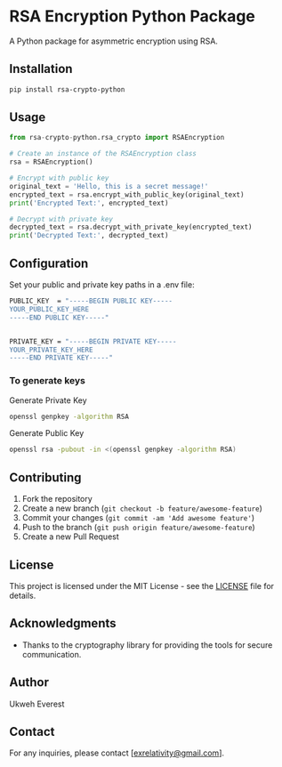 # RSA Encryption Python Package

A Python package for asymmetric encryption using RSA.

## Installation

```bash
pip install rsa-crypto-python
```

## Usage

```python
from rsa-crypto-python.rsa_crypto import RSAEncryption

# Create an instance of the RSAEncryption class
rsa = RSAEncryption()

# Encrypt with public key
original_text = 'Hello, this is a secret message!'
encrypted_text = rsa.encrypt_with_public_key(original_text)
print('Encrypted Text:', encrypted_text)

# Decrypt with private key
decrypted_text = rsa.decrypt_with_private_key(encrypted_text)
print('Decrypted Text:', decrypted_text)
```

## Configuration
Set your public and private key paths in a .env file:
```bash
PUBLIC_KEY  = "-----BEGIN PUBLIC KEY-----
YOUR_PUBLIC_KEY_HERE
-----END PUBLIC KEY-----"


PRIVATE_KEY = "-----BEGIN PRIVATE KEY-----
YOUR_PRIVATE_KEY_HERE
-----END PRIVATE KEY-----"
```

### To generate keys
Generate Private Key
```bash
openssl genpkey -algorithm RSA
```

Generate Public Key
```bash
openssl rsa -pubout -in <(openssl genpkey -algorithm RSA)
```


## Contributing

1. Fork the repository
2. Create a new branch (`git checkout -b feature/awesome-feature`)
3. Commit your changes (`git commit -am 'Add awesome feature'`)
4. Push to the branch (`git push origin feature/awesome-feature`)
5. Create a new Pull Request

## License

This project is licensed under the MIT License - see the [LICENSE](LICENSE) file for details.

## Acknowledgments

- Thanks to the cryptography library for providing the tools for secure communication.

## Author

Ukweh Everest

## Contact

For any inquiries, please contact [exrelativity@gmail.com].
